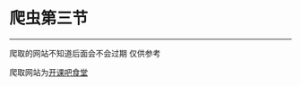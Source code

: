# 爬虫第三节

***

爬取的网站不知道后面会不会过期 仅供参考

爬取网站为[开课吧食堂](https://xiaoke.kaikeba.com/example/canteen/index.html)
